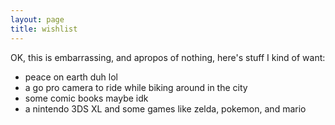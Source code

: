 ```yaml
---
layout: page
title: wishlist
---
```


OK, this is embarrassing, and apropos of nothing, here's stuff I kind of want:

* peace on earth duh lol
* a go pro camera to ride while biking around in the city
* some comic books maybe idk
* a nintendo 3DS XL and some games like zelda, pokemon, and mario

